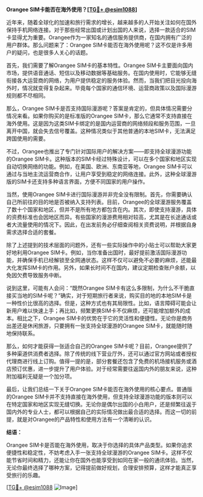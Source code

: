 **Orangee SIM卡能否在海外使用？[[TG💪+ @esim1088](https://t.me/s/esim1088)]**

近年来，随着全球化的加速和旅行需求的增长，越来越多的人开始关注如何在国外保持手机网络连接。对于那些经常出国或计划出国的人来说，选择一款适合的SIM卡显得尤为重要。Orangee作为一家知名的通信服务提供商，在国内拥有广泛的用户群体。那么问题来了：Orangee SIM卡能否在海外使用呢？这不仅是许多用户的疑问，也是很多人关心的话题。

首先，我们需要了解Orangee SIM卡的基本特性。Orangee SIM卡主要面向国内市场，提供语音通话、短信以及移动数据等基础服务。在国内使用时，它能够无缝衔接各大运营商的网络，为用户提供稳定的服务体验。然而，当我们把目光投向海外时，情况就变得复杂起来。毕竟每个国家的通信环境、运营商政策以及国际漫游规则都不尽相同。

那么，Orangee SIM卡是否支持国际漫游呢？答案是肯定的，但具体情况需要分情况来看。如果你购买的是标准版的Orangee SIM卡，那么它通常不支持直接在海外使用。这是因为这类SIM卡绑定的是国内运营商的网络频段和服务范围，一旦离开中国，就会失去信号覆盖。这种情况类似于其他普通的本地SIM卡，无法满足跨国使用的需要。

不过，Orangee也推出了专门针对国际用户的解决方案——即支持全球漫游功能的Orangee SIM卡。这种版本的SIM卡经过特殊设计，可以在多个国家和地区实现自动切换网络的功能。例如，在美国、欧洲、东南亚等地，Orangee SIM卡可以通过与当地主流运营商合作，让用户享受到稳定的网络连接。此外，这种全球漫游版的SIM卡还支持多种语言界面，方便不同国家的用户操作。

当然，使用Orangee SIM卡进行国际漫游并非完全没有限制。首先，你需要确认自己所前往的目的地是否被纳入支持列表。目前，Orangee的全球漫游服务覆盖了数十个国家和地区，但并不是所有地方都包含在内。其次，即使支持漫游，具体的资费标准也会因地区而异。有些国家的漫游费用相对较高，尤其是在长途通话或者大流量使用的情况下。因此，在出发前务必仔细查阅相关资费说明，并根据自身需求选择合适的套餐。

除了上述提到的技术层面的问题外，还有一些实际操作中的小贴士可以帮助大家更好地利用Orangee SIM卡。例如，当你准备出国时，最好提前激活国际漫游功能，并确保手机已经解锁至全网通状态。这样不仅可以避免不必要的麻烦，还能最大化发挥SIM卡的作用。另外，如果长时间不在国内，建议定期检查账户余额，以免因欠费导致服务中断。

说到这里，可能有人会问：“既然Orangee SIM卡有这么多限制，为什么不干脆直接买当地的SIM卡呢？”确实，对于短期旅行者来说，购买目的地的本地SIM卡是一种性价比很高的选择。但是，这种方式也有其局限性。比如，语言障碍可能会让新用户难以快速上手；再比如，频繁更换SIM卡不仅麻烦，还可能增加额外的成本。相比之下，Orangee SIM卡的优势在于它的灵活性和便捷性。无论你是商务出差还是休闲旅游，只要拥有一张支持全球漫游的Orangee SIM卡，就能随时随地保持联系。

那么，如何才能获得一张适合自己的Orangee SIM卡呢？目前，Orangee提供了多种渠道供消费者选择。除了传统的线下营业厅外，还可以通过官方网站或者授权代理商进行线上订购。值得一提的是，部分套餐还包含了免费的机场接机服务或酒店预订优惠，进一步提升了用户体验。对于经常需要往返国内外的朋友来说，这种附加福利无疑是一个加分项。

最后，让我们总结一下关于Orangee SIM卡能否在海外使用的核心要点。普通版的Orangee SIM卡并不支持直接在海外使用，但支持全球漫游功能的版本则可以在特定国家和地区实现无缝切换。无论你是偶尔出国的小白用户，还是频繁往返于国内外的专业人士，都可以根据自己的实际情况做出最合适的选择。而这一切的前提，就是对Orangee的产品特性和使用方法有一个清晰的认识。

**结语：**

Orangee SIM卡是否能在海外使用，取决于你选择的具体产品类型。如果你追求便捷性和稳定性，不妨考虑入手一张支持全球漫游的Orangee SIM卡。这样不仅能节省时间和精力，还能让你在国外也能享受到如同在家一般的通讯体验。当然，无论你最终选择了哪种方案，记得提前做好规划，合理安排预算，这样才能真正享受旅行的乐趣。

[[TG💪+ @esim1088](https://t.me/s/esim1088) ![Image](https://i.postimg.cc/4NQfJmqS/Snipaste-2025-05-13-00-14-12.png)]